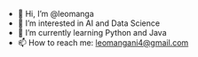 - 👋 Hi, I’m @leomanga
- 👀 I’m interested in AI and Data Science
- 🌱 I’m currently learning Python and Java
- 📫 How to reach me: leomangani4@gmail.com

